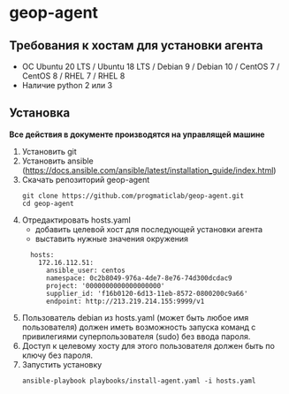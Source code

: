 # geop-agent

## Требования к хостам для установки агента

 * ОС Ubuntu 20 LTS / Ubuntu 18 LTS / Debian 9 / Debian 10 / CentOS 7 / CentOS 8 / RHEL 7 / RHEL 8
 * Наличие python 2 или 3

## Установка

**Все действия в документе производятся на управлящей машине**

1. Установить git
1. Установить ansible (https://docs.ansible.com/ansible/latest/installation_guide/index.html)
1. Скачать репозиторий geop-agent
   ```
   git clone https://github.com/progmaticlab/geop-agent.git
   cd geop-agent
   ```
1. Отредактировать hosts.yaml
    - добавить целевой хост для последующей установки агента
    - выставить нужные значения окружения
    ```
      hosts:
        172.16.112.51:
          ansible_user: centos
          namespace: 0c2b8049-976a-4de7-8e76-74d300dcdac9
          project: '0000000000000000000'
          supplier_id: 'f16b0120-6d13-11eb-8572-0800200c9a66'
          endpoint: http://213.219.214.155:9999/v1
    ```
1. Пользователь debian из hosts.yaml (может быть любое имя пользователя) должен иметь возможность запуска команд с привилегиями суперпользователя (sudo) без ввода пароля.
1. Доступ к целевому хосту для этого пользователя должен быть по ключу без пароля.
1. Запустить установку
   ```
   ansible-playbook playbooks/install-agent.yaml -i hosts.yaml
   ```

